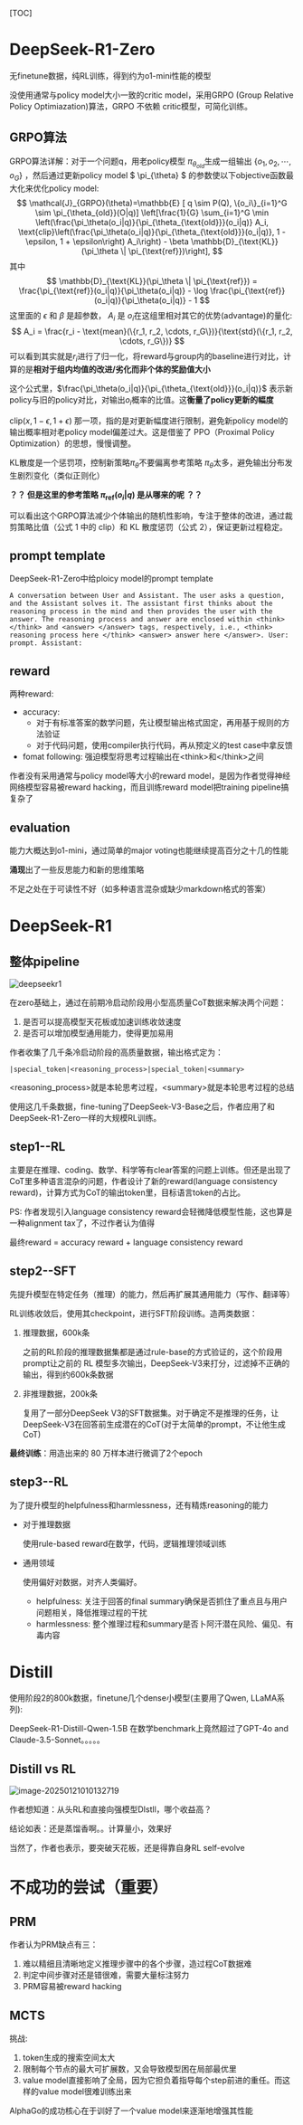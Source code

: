 

[TOC]





# DeepSeek-R1-Zero

无finetune数据，纯RL训练，得到约为o1-mini性能的模型

没使用通常与policy model大小一致的critic model，采用GRPO (Group Relative Policy Optimiazation)算法，GRPO 不依赖 critic模型，可简化训练。


## GRPO算法

GRPO算法详解：对于一个问题q，用老policy模型 $\pi_{\theta_{old}}$生成一组输出 $\{o_1, o_2, \cdots, o_G\}$ ，然后通过更新policy model $ \pi_{\theta} $ 的参数使以下objective函数最大化来优化policy model:
$$
\mathcal{J}_{GRPO}(\theta)=\mathbb{E} [ q \sim P(Q), \{o_i\}_{i=1}^G \sim \pi_{\theta_{old}}(O|q)] \left[\frac{1}{G} \sum_{i=1}^G \min \left(\frac{\pi_\theta(o_i|q)}{\pi_{\theta_{\text{old}}}(o_i|q)} A_i, \text{clip}\left(\frac{\pi_\theta(o_i|q)}{\pi_{\theta_{\text{old}}}(o_i|q)}, 1 - \epsilon, 1 + \epsilon\right) A_i\right) - \beta \mathbb{D}_{\text{KL}}(\pi_\theta \| \pi_{\text{ref}})\right],
$$
其中
$$
\mathbb{D}_{\text{KL}}(\pi_\theta \| \pi_{\text{ref}}) = \frac{\pi_{\text{ref}}(o_i|q)}{\pi_\theta(o_i|q)} - \log \frac{\pi_{\text{ref}}(o_i|q)}{\pi_\theta(o_i|q)} - 1
$$
这里面的 $\epsilon$ 和 $\beta$ 是超参数， $A_i$ 是 $o_i$在这组里相对其它的优势(advantage)的量化:
$$
A_i = \frac{r_i - \text{mean}(\{r_1, r_2, \cdots, r_G\})}{\text{std}(\{r_1, r_2, \cdots, r_G\})}
$$
可以看到其实就是$r_i$进行了归一化，将reward与group内的baseline进行对比，计算的是**相对于组内均值的改进/劣化而非个体的奖励值大小**

这个公式里，$\frac{\pi_\theta(o_i|q)}{\pi_{\theta_{\text{old}}}(o_i|q)}$ 表示新policy与旧的policy对比，对输出$o_i$概率的比值。这**衡量了policy更新的幅度**

$\text{clip}(x, 1-\epsilon, 1+\epsilon)$ 那一项，指的是对更新幅度进行限制，避免新policy model的输出概率相对老policy model偏差过大。这是借鉴了 PPO（Proximal Policy Optimization）的思想，慢慢调整。



KL散度是一个惩罚项，控制新策略$\pi_\theta$不要偏离参考策略 $\pi_\theta$太多，避免输出分布发生剧烈变化（类似正则化）

**？？ 但是这里的参考策略 $\pi_{\text{ref}}(o_i|q)$ 是从哪来的呢 ？？**



可以看出这个GRPO算法减少个体输出的随机性影响，专注于整体的改进，通过裁剪策略比值（公式 1 中的 $\text{clip}$）和 KL 散度惩罚（公式 2），保证更新过程稳定。



## prompt template

DeepSeek-R1-Zero中给ploicy model的prompt template

```text
A conversation between User and Assistant. The user asks a question, and the Assistant solves it. The assistant first thinks about the reasoning process in the mind and then provides the user with the answer. The reasoning process and answer are enclosed within <think> </think> and <answer> </answer> tags, respectively, i.e., <think> reasoning process here </think> <answer> answer here </answer>. User: prompt. Assistant:
```



## reward



两种reward:

- accuracy: 
  - 对于有标准答案的数学问题，先让模型输出格式固定，再用基于规则的方法验证
  - 对于代码问题，使用compiler执行代码，再从预定义的test case中拿反馈
- fomat following: 强迫模型将思考过程输出在\<think\>和\</think\>之间



作者没有采用通常与policy model等大小的reward model，是因为作者觉得神经网络模型容易被reward hacking，而且训练reward model把training pipeline搞复杂了



## evaluation

能力大概达到o1-mini，通过简单的major voting也能继续提高百分之十几的性能

**涌现**出了一些反思能力和新的思维策略



不足之处在于可读性不好（如多种语言混杂或缺少markdown格式的答案）



# DeepSeek-R1


## 整体pipeline

![deepseekr1](./_imgs/deepseekr1.jpeg)


在zero基础上，通过在前期冷启动阶段用小型高质量CoT数据来解决两个问题：

1. 是否可以提高模型天花板或加速训练收敛速度
2. 是否可以增加模型通用能力，使得更加易用



作者收集了几千条冷启动阶段的高质量数据，输出格式定为：

```text
|special_token|<reasoning_process>|special_token|<summary>
```

<reasoning_process>就是本轮思考过程，\<summary\>就是本轮思考过程的总结

使用这几千条数据，fine-tuning了DeepSeek-V3-Base之后，作者应用了和DeepSeek-R1-Zero一样的大规模RL训练。



## step1--RL

主要是在推理、coding、数学、科学等有clear答案的问题上训练。但还是出现了CoT里多种语言混杂的问题，作者设计了新的reward(language consistency reward)，计算方式为CoT的输出token里，目标语言token的占比。

PS: 作者发现引入language consistency reward会轻微降低模型性能，这也算是一种alignment tax了，不过作者认为值得



最终reward = accuracy reward + language consistency reward





## step2--SFT

先提升模型在特定任务（推理）的能力，然后再扩展其通用能力（写作、翻译等）

RL训练收敛后，使用其checkpoint，进行SFT阶段训练。造两类数据：

1. 推理数据，600k条

   之前的RL阶段的推理数据集都是通过rule-base的方式验证的，这个阶段用prompt让之前的 RL 模型多次输出，DeepSeek-V3来打分，过滤掉不正确的输出，得到约600k条数据

2. 非推理数据，200k条

   复用了一部分DeepSeek V3的SFT数据集。对于确定不是推理的任务，让DeepSeek-V3在回答前生成潜在的CoT(对于太简单的prompt，不让他生成CoT)



**最终训练**：用造出来的 80 万样本进行微调了2个epoch



## step3--RL

为了提升模型的helpfulness和harmlessness，还有精炼reasoning的能力

- 对于推理数据

  使用rule-based reward在数学，代码，逻辑推理领域训练

- 通用领域

  使用偏好对数据，对齐人类偏好。

  - helpfulness: 关注于回答的final summary确保是否抓住了重点且与用户问题相关，降低推理过程的干扰
  - harmlessness: 整个推理过程和summary是否卜阿汗潜在风险、偏见、有毒内容



# Distill



使用阶段2的800k数据，finetune几个dense小模型(主要用了Qwen, LLaMA系列):

DeepSeek-R1-Distill-Qwen-1.5B 在数学benchmark上竟然超过了GPT-4o and Claude-3.5-Sonnet。。。。。



## Distill vs RL

![image-20250121010132719](./_imgs/deepseek-r1.png)

作者想知道：从头RL和直接向强模型DIstll，哪个收益高？

结论如表：还是蒸馏香啊。。计算量小，效果好



当然了，作者也表示，要突破天花板，还是得靠自身RL self-evolve



# 不成功的尝试（重要）



## PRM



作者认为PRM缺点有三：

1. 难以精细且清晰地定义推理步骤中的各个步骤，造过程CoT数据难
2. 判定中间步骤对还是错很难，需要大量标注努力
3. PRM容易被reward hacking





## MCTS



挑战:

1. token生成的搜索空间太大
2. 限制每个节点的最大可扩展数，又会导致模型困在局部最优里
3. value model直接影响了全局，因为它担负着指导每个step前进的重任。而这样的value model很难训练出来

AlphaGo的成功核心在于训好了一个value model来逐渐地增强其性能

